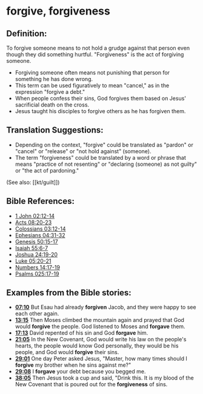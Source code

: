 # forgive, forgiveness #

## Definition: ##

To forgive someone means to not hold a grudge against that person even though they did something hurtful. "Forgiveness" is the act of forgiving someone.

* Forgiving someone often means not punishing that person for something he has done wrong.
* This term can be used figuratively to mean "cancel," as in the expression "forgive a debt."
* When people confess their sins, God forgives them based on Jesus' sacrificial death on the cross.
* Jesus taught his disciples to forgive others as he has forgiven them.

## Translation Suggestions: ##

* Depending on the context, "forgive" could be translated as "pardon" or "cancel" or "release" or "not hold against" (someone).
* The term "forgiveness" could be translated by a word or phrase that means "practice of not resenting" or "declaring (someone) as not guilty" or "the act of pardoning."

(See also: [[kt/guilt]])

## Bible References: ##

* [1 John 02:12-14](en/tn/1jn/help/02/12)
* [Acts 08:20-23](en/tn/act/help/08/20)
* [Colossians 03:12-14](en/tn/col/help/03/12)
* [Ephesians 04:31-32](en/tn/eph/help/04/31)
* [Genesis 50:15-17](en/tn/gen/help/50/15)
* [Isaiah 55:6-7](en/tn/isa/help/55/06)
* [Joshua 24:19-20](en/tn/jos/help/24/19)
* [Luke 05:20-21](en/tn/luk/help/05/20)
* [Numbers 14:17-19](en/tn/num/help/14/17)
* [Psalms 025:17-19](en/tn/psa/help/25/17)

## Examples from the Bible stories: ##

* __[07:10](en/tn/obs/help/07/10)__ But Esau had already __forgiven__  Jacob, and they were happy to see each other again.
* __[13:15](en/tn/obs/help/13/15)__ Then Moses climbed the mountain again and prayed that God would __forgive__  the people. God listened to Moses and __forgave__  them.
* __[17:13](en/tn/obs/help/17/13)__ David repented of his sin and God __forgave__  him.
* __[21:05](en/tn/obs/help/21/05)__ In the New Covenant, God would write his law on the people's hearts, the people would know God personally, they would be his people, and God would __forgive__  their sins.
* __[29:01](en/tn/obs/help/29/01)__ One day Peter asked Jesus, "Master, how many times should I __forgive__  my brother when he sins against me?"
* __[29:08](en/tn/obs/help/29/08)__ I __forgave__  your debt because you begged me.
* __[38:05](en/tn/obs/help/38/05)__ Then Jesus took a cup and said, "Drink this. It is my blood of the New Covenant that is poured out for the __forgiveness__  of sins.
